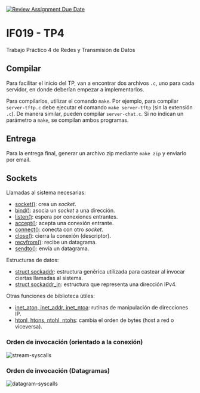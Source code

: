[![Review Assignment Due Date](https://classroom.github.com/assets/deadline-readme-button-22041afd0340ce965d47ae6ef1cefeee28c7c493a6346c4f15d667ab976d596c.svg)](https://classroom.github.com/a/4JwrUkEc)
# IF019 - TP4

Trabajo Práctico 4 de Redes y Transmisión de Datos

## Compilar

Para facilitar el inicio del TP, van a encontrar dos archivos `.c`, uno para cada servidor, en donde deberían empezar a implementarlos.

Para compilarlos, utilizar el comando `make`. Por ejemplo, para compilar `server-tftp.c` debe ejecutar el comando `make server-tftp` (sin la extensión `.c`). De manera similar, pueden compilar `server-chat.c`. Si no indican un parámetro a `make`, se compilan ambos programas.

## Entrega

Para la entrega final, generar un archivo zip mediante `make zip` y enviarlo por email.

## Sockets

Llamadas al sistema necesarias:

- [socket()](https://www.man7.org/linux/man-pages/man2/socket.2.html): crea un *socket*.
- [bind()](https://man7.org/linux/man-pages/man2/bind.2.html): asocia un *socket* a una dirección.
- [listen()](https://man7.org/linux/man-pages/man2/listen.2.html): espera por conexiones entrantes.
- [accept()](https://man7.org/linux/man-pages/man2/accept.2.html): acepta una conexión entrante.
- [connect()](https://man7.org/linux/man-pages/man2/connect.2.html): conecta con otro *socket*.
- [close()](https://man7.org/linux/man-pages/man2/close.2.html): cierra la conexión (descriptor).
- [recvfrom()](https://man7.org/linux/man-pages/man2/recvmsg.2.html): recibe un datagrama.
- [sendto()](https://man7.org/linux/man-pages/man2/send.2.html): envía un datagrama.

Estructuras de datos:

- [struct sockaddr](https://man7.org/linux/man-pages/man3/sockaddr.3type.html): estructura genérica utilizada para castear al invocar ciertas llamadas al sistema.
- [struct sockaddr_in](https://man7.org/linux/man-pages/man3/sockaddr.3type.html): estructura que representa una dirección IPv4.

Otras funciones de biblioteca útiles:

- [inet_aton, inet_addr, inet_ntoa](https://man7.org/linux/man-pages/man3/inet_addr.3.html): rutinas de manipulación de direcciones IP.
- [htonl, htons, ntohl, ntohs](https://man7.org/linux/man-pages/man3/htons.3.html): cambia el orden de bytes (host a red o viceversa).

### Orden de invocación (orientado a la conexión)

![stream-syscalls](assets/stream-sockets.png)

### Orden de invocación (Datagramas)

![datagram-syscalls](assets/datagram-socket.png)
